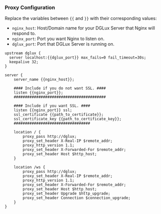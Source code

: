 ### Proxy Configuration

Replace the variables between `{{` and `}}` with their corresponding values:
- `nginx_host`: Host/Domain name for your DGLux Server that Nginx will respond to.
- `nginx_port`: Port you want Nginx to listen on.
- `dglux_port`: Port that DGLux Server is running on.

```nginx
upstream dglux {
  server localhost:{{dglux_port}} max_fails=0 fail_timeout=30s;
  keepalive 32;
}

server {
    server_name {{nginx_host}};

    #### Include if you do not want SSL. ####
    listen {{nginx_port}};
    #########################################

    #### Include if you want SSL. ####
    listen {{nginx_port}} ssl;
    ssl_certificate {{path_to_certificate}};
    ssl_certificate_key {{path_to_certificate_key}};
    ##################################

    location / {
        proxy_pass http://dglux;
        proxy_set_header X-Real-IP $remote_addr;
        proxy_http_version 1.1;
        proxy_set_header X-Forwarded-For $remote_addr;
        proxy_set_header Host $http_host;
    }

    location /ws {
        proxy_pass http://dglux;
        proxy_set_header X-Real-IP $remote_addr;
        proxy_http_version 1.1;
        proxy_set_header X-Forwarded-For $remote_addr;
        proxy_set_header Host $http_host;
        proxy_set_header Upgrade $http_upgrade;
        proxy_set_header Connection $connection_upgrade;
    }
}
```